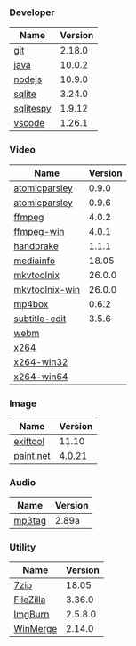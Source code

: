
### Developer
Name                                                                                | Version
----                                                                                | -------
[git](https://github.com/git-for-windows/git/releases)                              | 2.18.0
[java](http://www.oracle.com/technetwork/java/javase/downloads/index.html)          | 10.0.2
[nodejs](https://nodejs.org/en/download/current/)                                   | 10.9.0
[sqlite](http://www.sqlite.org/download.html)                                       | 3.24.0
[sqlitespy](http://www.yunqa.de/delphi/doku.php/products/sqlitespy/index)           | 1.9.12
[vscode](https://code.visualstudio.com/updates)                                     | 1.26.1

### Video
Name                                                                                | Version
----                                                                                | -------
[atomicparsley](http://sourceforge.net/projects/atomicparsley/files/atomicparsley/) | 0.9.0
[atomicparsley](https://bitbucket.org/jonhedgerows/atomicparsley/downloads)         | 0.9.6
[ffmpeg](http://www.ffmpeg.org/download.html)                                       | 4.0.2
[ffmpeg-win](http://ffmpeg.zeranoe.com/builds/)                                     | 4.0.1
[handbrake](http://handbrake.fr/downloads.php)                                      | 1.1.1
[mediainfo](http://mediaarea.net/us/MediaInfo/Download/Windows)                     | 18.05
[mkvtoolnix](http://www.bunkus.org/videotools/mkvtoolnix/downloads.html)            | 26.0.0
[mkvtoolnix-win](http://www.fosshub.com/MKVToolNix.html)                            | 26.0.0
[mp4box](http://gpac.wp.mines-telecom.fr/mp4box/)                                   | 0.6.2
[subtitle-edit](https://github.com/SubtitleEdit/subtitleedit/releases)              | 3.5.6
[webm](http://www.webmproject.org/tools/)                                           | 
[x264](http://www.videolan.org/developers/x264.html)                                | 
[x264-win32](http://download.videolan.org/pub/videolan/x264/binaries/win32/)        | 
[x264-win64](http://download.videolan.org/pub/videolan/x264/binaries/win64/)        | 

### Image
Name                                                                                | Version
----                                                                                | -------
[exiftool](http://www.sno.phy.queensu.ca/~phil/exiftool/)                           | 11.10
[paint.net](http://www.getpaint.net/download.html)                                  | 4.0.21

### Audio
Name                                                                                | Version
----                                                                                | -------
[mp3tag](http://www.mp3tag.de/en/download.html)                                     | 2.89a

### Utility
Name                                                                                | Version
----                                                                                | -------
[7zip](http://www.7-zip.org/download.html)                                          | 18.05
[FileZilla](https://filezilla-project.org/download.php?show_all=1)                  | 3.36.0
[ImgBurn](http://www.imgburn.com/index.php?act=download)                            | 2.5.8.0
[WinMerge](http://winmerge.org/downloads/)                                          | 2.14.0

